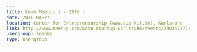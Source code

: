```yaml
---
title: Lean Meetup 1 - 2016 - 
date: 2016-04-27
location: Center for Entrepreneurship (www.cie-kit.de), Karlsruhe
link: http://www.meetup.com/Lean-Startup-Karlsruhe/events/230347471/
usergroup: leanka
type: usergroup
---
```

